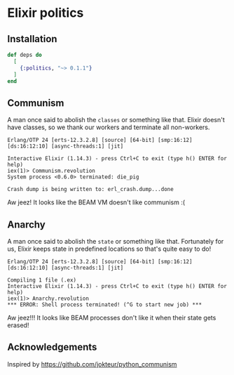 # Elixir politics

## Installation
```elixir
def deps do
  [
    {:politics, "~> 0.1.1"}
  ]
end
```

## Communism
A man once said to abolish the `classes` or something like that. Elixir doesn't have classes, so we thank our workers and terminate all non-workers.
```
Erlang/OTP 24 [erts-12.3.2.8] [source] [64-bit] [smp:16:12] [ds:16:12:10] [async-threads:1] [jit]

Interactive Elixir (1.14.3) - press Ctrl+C to exit (type h() ENTER for help)
iex(1)> Communism.revolution
System process <0.6.0> terminated: die_pig

Crash dump is being written to: erl_crash.dump...done
```
Aw jeez! It looks like the BEAM VM doesn't like communism :(

## Anarchy
A man once said to abolish the `state` or something like that. Fortunately for us, Elixir keeps state in predefined locations so that's quite easy to do!
```
Erlang/OTP 24 [erts-12.3.2.8] [source] [64-bit] [smp:16:12] [ds:16:12:10] [async-threads:1] [jit]

Compiling 1 file (.ex)
Interactive Elixir (1.14.3) - press Ctrl+C to exit (type h() ENTER for help)
iex(1)> Anarchy.revolution
*** ERROR: Shell process terminated! (^G to start new job) ***
```
Aw jeez!!! It looks like BEAM processes don't like it when their state gets erased!

## Acknowledgements
Inspired by <https://github.com/jokteur/python_communism>
